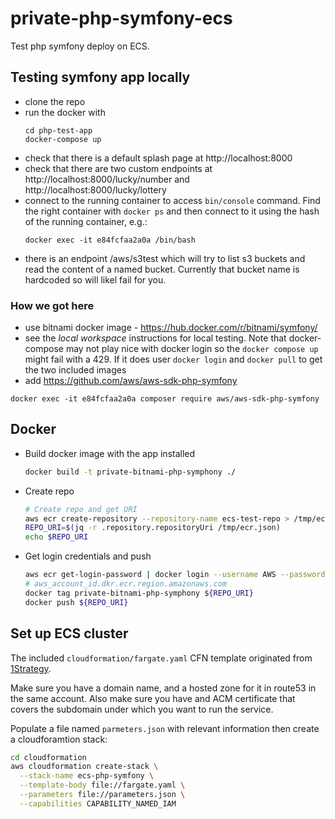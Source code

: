 # private-php-symfony-ecs

Test php symfony deploy on ECS.

## Testing symfony app locally

* clone the repo
* run the docker with 
  ```
  cd php-test-app
  docker-compose up
  ```
* check that there is a default splash page at http://localhost:8000
* check that there are two custom endpoints at http://localhost:8000/lucky/number and http://localhost:8000/lucky/lottery
* connect to the running container to access `bin/console` command. Find the right container with `docker ps` and then connect to it using the hash of the running container, e.g.:
  ```
  docker exec -it e84fcfaa2a0a /bin/bash
  ```
* there is an endpoint /aws/s3test which will try to list s3 buckets and read the content of a named bucket. Currently that bucket name is hardcoded so will likel fail for you.

### How we got here

* use bitnami docker image - https://hub.docker.com/r/bitnami/symfony/
* see the _local workspace_ instructions for local testing. Note that docker-compose may not play nice with docker login so the `docker compose up` might fail with a 429. If it does user `docker login` and `docker pull` to get the two included images
* add https://github.com/aws/aws-sdk-php-symfony
```
docker exec -it e84fcfaa2a0a composer require aws/aws-sdk-php-symfony
```

## Docker

* Build docker image with the app installed

  ```bash
  docker build -t private-bitnami-php-symphony ./
  ```

* Create repo

  ```bash
  # Create repo and get URI
  aws ecr create-repository --repository-name ecs-test-repo > /tmp/ecr.json
  REPO_URI=$(jq -r .repository.repositoryUri /tmp/ecr.json)
  echo $REPO_URI
  ```

* Get login credentials and push

  ```bash
  aws ecr get-login-password | docker login --username AWS --password-stdin ${REPO_URI}
  # aws_account_id.dkr.ecr.region.amazonaws.com
  docker tag private-bitnami-php-symphony ${REPO_URI}
  docker push ${REPO_URI}
  ```

## Set up ECS cluster

The included `cloudformation/fargate.yaml` CFN template originated from [1Strategy](https://github.com/1Strategy/fargate-cloudformation-example/blob/master/fargate.yaml). 

Make sure you have a domain name, and a hosted zone for it in route53 in the same account. Also make sure you have and ACM certificate that covers the subdomain under which you want to run the service.

Populate a file named `parmeters.json` with relevant information then create a cloudforamtion stack:

```bash
cd cloudformation
aws cloudformation create-stack \
  --stack-name ecs-php-symfony \
  --template-body file://fargate.yaml \
  --parameters file://parameters.json \
  --capabilities CAPABILITY_NAMED_IAM
```

